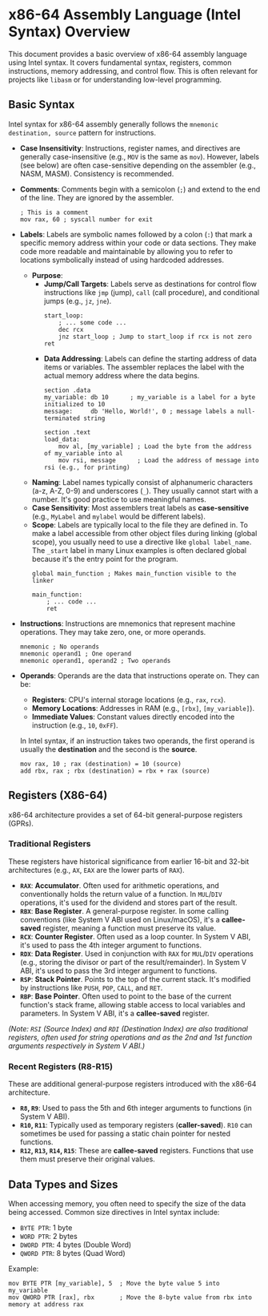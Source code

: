 # x86-64 Assembly Language (Intel Syntax) Overview

This document provides a basic overview of x86-64 assembly language using Intel syntax. It covers fundamental syntax, registers, common instructions, memory addressing, and control flow. This is often relevant for projects like `libasm` or for understanding low-level programming.

## Basic Syntax

Intel syntax for x86-64 assembly generally follows the `mnemonic destination, source` pattern for instructions.

* **Case Insensitivity**: Instructions, register names, and directives are generally case-insensitive (e.g., `MOV` is the same as `mov`). However, labels (see below) are often case-sensitive depending on the assembler (e.g., NASM, MASM). Consistency is recommended.
* **Comments**: Comments begin with a semicolon (`;`) and extend to the end of the line. They are ignored by the assembler.
    ```assembly
    ; This is a comment
    mov rax, 60 ; syscall number for exit
    ```
* **Labels**:
    Labels are symbolic names followed by a colon (`:`) that mark a specific memory address within your code or data sections. They make code more readable and maintainable by allowing you to refer to locations symbolically instead of using hardcoded addresses.

    * **Purpose**:
        * **Jump/Call Targets**: Labels serve as destinations for control flow instructions like `jmp` (jump), `call` (call procedure), and conditional jumps (e.g., `jz`, `jne`).
            ```assembly
            start_loop:
                ; ... some code ...
                dec rcx
                jnz start_loop ; Jump to start_loop if rcx is not zero
            ret
            ```
        * **Data Addressing**: Labels can define the starting address of data items or variables. The assembler replaces the label with the actual memory address where the data begins.
            ```assembly
            section .data
            my_variable: db 10      ; my_variable is a label for a byte initialized to 10
            message:     db 'Hello, World!', 0 ; message labels a null-terminated string

            section .text
            load_data:
                mov al, [my_variable] ; Load the byte from the address of my_variable into al
                mov rsi, message      ; Load the address of message into rsi (e.g., for printing)
            ```
    * **Naming**: Label names typically consist of alphanumeric characters (a-z, A-Z, 0-9) and underscores (`_`). They usually cannot start with a number. It's good practice to use meaningful names.
    * **Case Sensitivity**: Most assemblers treat labels as **case-sensitive** (e.g., `MyLabel` and `mylabel` would be different labels).
    * **Scope**: Labels are typically local to the file they are defined in. To make a label accessible from other object files during linking (global scope), you usually need to use a directive like `global label_name`. The `_start` label in many Linux examples is often declared global because it's the entry point for the program.
        ```assembly
        global main_function ; Makes main_function visible to the linker

        main_function:
            ; ... code ...
            ret
        ```
* **Instructions**: Instructions are mnemonics that represent machine operations. They may take zero, one, or more operands.
    ```assembly
    mnemonic ; No operands
    mnemonic operand1 ; One operand
    mnemonic operand1, operand2 ; Two operands
    ```
* **Operands**: Operands are the data that instructions operate on. They can be:
    * **Registers**: CPU's internal storage locations (e.g., `rax`, `rcx`).
    * **Memory Locations**: Addresses in RAM (e.g., `[rbx]`, `[my_variable]`).
    * **Immediate Values**: Constant values directly encoded into the instruction (e.g., `10`, `0xFF`).

    In Intel syntax, if an instruction takes two operands, the first operand is usually the **destination** and the second is the **source**.
    ```assembly
    mov rax, 10 ; rax (destination) = 10 (source)
    add rbx, rax ; rbx (destination) = rbx + rax (source)
    ```

## Registers (X86-64)

x86-64 architecture provides a set of 64-bit general-purpose registers (GPRs).

### Traditional Registers

These registers have historical significance from earlier 16-bit and 32-bit architectures (e.g., `AX`, `EAX` are the lower parts of `RAX`).

* **`RAX`**: **Accumulator**. Often used for arithmetic operations, and conventionally holds the return value of a function. In `MUL`/`DIV` operations, it's used for the dividend and stores part of the result.
* **`RBX`**: **Base Register**. A general-purpose register. In some calling conventions (like System V ABI used on Linux/macOS), it's a **callee-saved** register, meaning a function must preserve its value.
* **`RCX`**: **Counter Register**. Often used as a loop counter. In System V ABI, it's used to pass the 4th integer argument to functions.
* **`RDX`**: **Data Register**. Used in conjunction with `RAX` for `MUL`/`DIV` operations (e.g., storing the divisor or part of the result/remainder). In System V ABI, it's used to pass the 3rd integer argument to functions.
* **`RSP`**: **Stack Pointer**. Points to the top of the current stack. It's modified by instructions like `PUSH`, `POP`, `CALL`, and `RET`.
* **`RBP`**: **Base Pointer**. Often used to point to the base of the current function's stack frame, allowing stable access to local variables and parameters. In System V ABI, it's a **callee-saved** register.

*(Note: `RSI` (Source Index) and `RDI` (Destination Index) are also traditional registers, often used for string operations and as the 2nd and 1st function arguments respectively in System V ABI.)*

### Recent Registers (R8-R15)

These are additional general-purpose registers introduced with the x86-64 architecture.

* **`R8`, `R9`**: Used to pass the 5th and 6th integer arguments to functions (in System V ABI).
* **`R10`, `R11`**: Typically used as temporary registers (**caller-saved**). `R10` can sometimes be used for passing a static chain pointer for nested functions.
* **`R12`, `R13`, `R14`, `R15`**: These are **callee-saved** registers. Functions that use them must preserve their original values.

## Data Types and Sizes

When accessing memory, you often need to specify the size of the data being accessed. Common size directives in Intel syntax include:

* `BYTE PTR`: 1 byte
* `WORD PTR`: 2 bytes
* `DWORD PTR`: 4 bytes (Double Word)
* `QWORD PTR`: 8 bytes (Quad Word)

Example:
```assembly
mov BYTE PTR [my_variable], 5  ; Move the byte value 5 into my_variable
mov QWORD PTR [rax], rbx       ; Move the 8-byte value from rbx into memory at address rax
